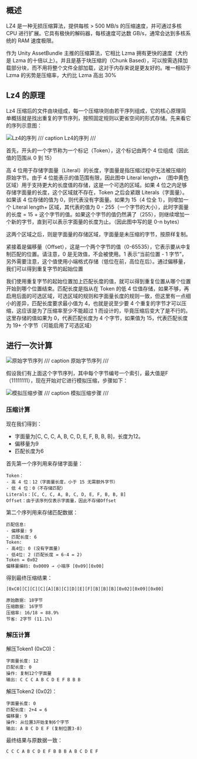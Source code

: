 ## 概述

LZ4 是一种无损压缩算法，提供每核 > 500 MB/s 的压缩速度，并可通过多核 CPU 进行扩展。它具有极快的解码器，每核速度可达数 GB/s，通常会达到多核系统的 RAM 速度极限。

作为 Unity AssetBundle 主推的压缩算法，它相比 Lzma 拥有更快的速度（大约是 Lzma 的十倍以上）。并且是基于块压缩的（Chunk Based），可以按需选择加载部分块，而不用将整个文件全部加载，这对于内存来说是更友好的。唯一相较于 Lzma 的劣势是压缩率，大约比 Lzma 高出 30%

## Lz4 的原理

Lz4 压缩后的文件由块组成，每一个压缩块则由若干序列组成，它的核心原理简单概括就是找出重复的字节序列，按照固定规则以更省空间的形式存储。先来看它的序列示意图：

![Lz4的序列](Lz4_Sequence.png)
/// caption
Lz4的序列
///

首先，开头的一个字节称为一个标记（Token），这个标记由两个 4 位组成（因此值的范围从 0 到 15）

高 4 位用于存储字面量（Literal）的长度，字面量是指压缩过程中无法被压缩的原始字节。由于 4 位能表示的值范围有限，因此图中 Literal length+ （图中黄色区域）用于支持更大的长度值的存储，这是一个可选的区域。如果 4 位之内足够存储字面量的长度，这个区域就不存在，Token 之后会紧跟 Literals（字面量）。如果该 4 位存储的值为 0，则代表没有字面量。如果为 15（4 位全 1），则增加一个 Literal length+ 区域，其代表的值为 0 - 255（一个字节的大小），此时字面量的长度 = 15 + 这个字节的值。如果这个字节的值仍然满了（255），则继续增加一个新的字节，直到可以表示字面量的长度为止。（因此图中写的是 0-n bytes）

这两个区域之后，则是字面量的存储区域，字面量是未压缩的字节，按原样复制。

紧接着是偏移量（Offset），这是一个两个字节的值（0-65535），它表示要从中复制匹配的位置。请注意，0 是无效值，不会被使用。1 表示“当前位置 - 1 字节”，另外需要注意，这个值使用小端格式存储（低位在前，高位在后）。通过偏移量，我们可以得到重复字节的起始位置

我们使用重复字节的起始位置加上匹配长度的值，就可以得到重复位置从哪个位置开始到哪个位置结束。匹配长度是指从在 Token 的低 4 位值存储，如果不够，再启用后面的可选区域，可选区域的规则和字面量长度的规则一致，但这里有一点细小的差异，匹配长度要求最小值为 4，也就是说至少要 4 个重复的字节才可以压缩，这应该是为了压缩率至少不能超过 1 而设计的，毕竟压缩后变大了是不行的。这里存储的值如果为 0，代表匹配长度为 4 个字节，如果值为 15，代表匹配长度为 19+ 个字节（可能启用了可选区域）

## 进行一次计算

![原始字节序列](Lz4_Exp.drawio.png)
/// caption
原始字节序列
///

假设我们有上面这个字节序列，其中每个字节编号一个索引，最大值是F（11111111），现在开始对它进行模拟压缩，步骤如下：

![模拟压缩步骤](Lz4.drawio.png)
/// caption
模拟压缩步骤
///

### 压缩计算

现在我们得到：

- 字面量为[C, C, C, A, B, C, D, E, F, B, B, B]，长度为12。
- 偏移量为9
- 匹配长度为6

首先第一个序列用来存储字面量：

```text
Token：
- 高 4 位：12（字面量长度，小于 15 无需额外字节）
- 低 4 位：0（不存储匹配）
Literals：[C, C, C, A, B, C, D, E, F, B, B, B]
Offset：由于该序列仅表示字面量，因此不存储Offset
```

第二个序列用来存储匹配数据：

```text
匹配信息:
- 偏移量: 9
- 匹配长度: 6
Token:
- 高4位: 0 (没有字面量)
- 低4位: 2 (匹配长度 = 6-4 = 2)
Token = 0x02
偏移量编码: 0x0009 → 小端序 [0x09][0x00]
```

得到最终压缩结果：

```text
[0xC0][C][C][C][A][B][C][D][E][F][B][B][B][0x02][0x09][0x00]

原始数据: 18字节
压缩数据: 16字节
压缩率: 16/18 ≈ 88.9%
节省: 2字节 (11.1%)
```

### 解压计算

解压Token1 (0xC0)：

```text
字面量长度: 12
匹配长度: 0
操作: 复制12个字面量
输出: C C C A B C D E F B B B
```

解压Token2 (0x02)：

```text
字面量长度: 0
匹配长度: 2+4 = 6
偏移量: 9
操作: 从位置3开始复制6个字节
输出: A B C D E F (复制位置3-8)
```

最终结果与原数据一致：

```
C C C A B C D E F B B B A B C D E F
```